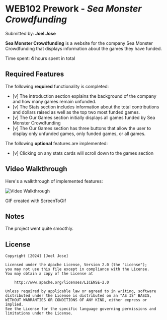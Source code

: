 # WEB102 Prework - *Sea Monster Crowdfunding*

Submitted by: **Joel Jose**

**Sea Monster Crowdfunding** is a website for the company Sea Monster Crowdfunding that displays information about the games they have funded.

Time spent: **4** hours spent in total

## Required Features

The following **required** functionality is completed:

* [v] The introduction section explains the background of the company and how many games remain unfunded.
* [v] The Stats section includes information about the total contributions and dollars raised as well as the top two most funded games.
* [v] The Our Games section initially displays all games funded by Sea Monster Crowdfunding
* [v] The Our Games section has three buttons that allow the user to display only unfunded games, only funded games, or all games.

The following **optional** features are implemented:

* [v] Clicking on any stats cards will scroll down to the games section

## Video Walkthrough

Here's a walkthrough of implemented features:

<img src='https://imgur.com/a/wb9N4cN' title='Video Walkthrough' width='' alt='Video Walkthrough' />

GIF created with ScreenToGif 

## Notes

The project went quite smoothly.

## License

    Copyright [2024] [Joel Jose]

    Licensed under the Apache License, Version 2.0 (the "License");
    you may not use this file except in compliance with the License.
    You may obtain a copy of the License at

        http://www.apache.org/licenses/LICENSE-2.0

    Unless required by applicable law or agreed to in writing, software
    distributed under the License is distributed on an "AS IS" BASIS,
    WITHOUT WARRANTIES OR CONDITIONS OF ANY KIND, either express or implied.
    See the License for the specific language governing permissions and
    limitations under the License.
